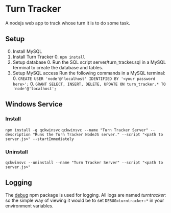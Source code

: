 # Turn Tracker
A nodejs web app to track whose turn it is to do some task.

## Setup

0. Install MySQL
0. Install Turn Tracker
    0. `npm install`
0. Setup database
    0. Run the SQL script server/turn_tracker.sql in a MySQL terminal to create the database and tables.
0. Setup MySQL access
    Run the following commands in a MySQL terminal:
    0. `CREATE USER 'node'@'localhost' IDENTIFIED BY '<your password here>';`
    0. `GRANT SELECT, INSERT, DELETE, UPDATE ON turn_tracker.* TO 'node'@'localhost';`

## Windows Service

### Install
`npm install -g qckwinsvc`
`qckwinsvc --name "Turn Tracker Server" --description "Runs the Turn Tracker NodeJS server." --script "<path to server.js>" --startImmediately`

### Uninstall
`qckwinsvc --uninstall --name "Turn Tracker Server" --script "<path to server.js>"`

## Logging
The [debug](https://www.npmjs.com/package/debug) npm package is used for logging. All logs are named _turntracker:<name>_ so the simple way of viewing it would be to set `DEBUG=turntracker:*` in your environment variables.